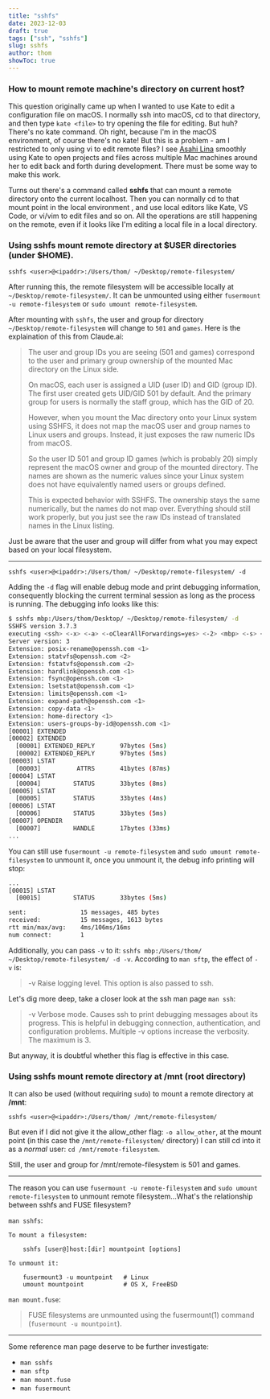 ```yaml
---
title: "sshfs"
date: 2023-12-03
draft: true
tags: ["ssh", "sshfs"]
slug: sshfs
author: thom
showToc: true
---
```


### How to mount remote machine's directory on current host?

This question originally came up when I wanted to use Kate to edit a configuration file on macOS. I normally ssh into macOS, cd to that directory, and then type `kate <file>` to try opening the file for editing. But huh? There's no kate command. Oh right, because I'm in the macOS environment, of course there's no kate! But this is a problem - am I restricted to only using vi to edit remote files? I see [Asahi Lina](https://www.youtube.com/@AsahiLina) smoothly using Kate to open projects and files across multiple Mac machines around her to edit back and forth during development. There must be some way to make this work.

Turns out there's a command called **sshfs** that can mount a remote directory onto the current localhost. Then you can normally cd to that mount point in the local environment , and use local editors like Kate, VS Code, or vi/vim to edit files and so on. All the operations are still happening on the remote, even if it looks like I'm editing a local file in a local directory.

### Using sshfs mount remote directory at $USER directories (under $HOME).

```
sshfs <user>@<ipaddr>:/Users/thom/ ~/Desktop/remote-filesystem/
```

After running this, the remote filesystem will be accessible locally at `~/Desktop/remote-filesystem/`. It can be unmounted using either `fusermount -u remote-filesystem` or `sudo umount remote-filesystem`.

After mounting with `sshfs`, the user and group for directory `~/Desktop/remote-filesystem` will change to `501` and `games`. Here is the explaination of this from Claude.ai:

> The user and group IDs you are seeing (501 and games) correspond to the user and primary group ownership of the mounted Mac directory on the Linux side.
>
> On macOS, each user is assigned a UID (user ID) and GID (group ID). The first user created gets UID/GID 501 by default. And the primary group for users is normally the staff group, which has the GID of 20.
>
> However, when you mount the Mac directory onto your Linux system using SSHFS, it does not map the macOS user and group names to Linux users and groups. Instead, it just exposes the raw numeric IDs from macOS.
>
> So the user ID 501 and group ID games (which is probably 20) simply represent the macOS owner and group of the mounted directory. The names are shown as the numeric values since your Linux system does not have equivalently named users or groups defined.
>
> This is expected behavior with SSHFS. The ownership stays the same numerically, but the names do not map over. Everything should still work properly, but you just see the raw IDs instead of translated names in the Linux listing.

Just be aware that the user and group will differ from what you may expect based on your local filesystem.

---

```
sshfs <user>@<ipaddr>:/Users/thom/ ~/Desktop/remote-filesystem/ -d
```

Adding the `-d` flag will enable debug mode and print debugging information, consequently blocking the current terminal session as long as the process is running. The debugging info looks like this:

```sh
$ sshfs mbp:/Users/thom/Desktop/ ~/Desktop/remote-filesystem/ -d
SSHFS version 3.7.3
executing <ssh> <-x> <-a> <-oClearAllForwardings=yes> <-2> <mbp> <-s> <sftp>
Server version: 3
Extension: posix-rename@openssh.com <1>
Extension: statvfs@openssh.com <2>
Extension: fstatvfs@openssh.com <2>
Extension: hardlink@openssh.com <1>
Extension: fsync@openssh.com <1>
Extension: lsetstat@openssh.com <1>
Extension: limits@openssh.com <1>
Extension: expand-path@openssh.com <1>
Extension: copy-data <1>
Extension: home-directory <1>
Extension: users-groups-by-id@openssh.com <1>
[00001] EXTENDED
[00002] EXTENDED
  [00001] EXTENDED_REPLY       97bytes (5ms)
  [00002] EXTENDED_REPLY       97bytes (5ms)
[00003] LSTAT
  [00003]          ATTRS       41bytes (87ms)
[00004] LSTAT
  [00004]         STATUS       33bytes (8ms)
[00005] LSTAT
  [00005]         STATUS       33bytes (4ms)
[00006] LSTAT
  [00006]         STATUS       33bytes (5ms)
[00007] OPENDIR
  [00007]         HANDLE       17bytes (33ms)
...
```

You can still use `fusermount -u remote-filesystem` and `sudo umount remote-filesystem` to unmount it, once you unmount it, the debug info printing will stop:

```sh
...
[00015] LSTAT
  [00015]         STATUS       33bytes (5ms)

sent:               15 messages, 485 bytes
received:           15 messages, 1613 bytes
rtt min/max/avg:    4ms/106ms/16ms
num connect:        1
```

Additionally, you can pass `-v` to it: `sshfs mbp:/Users/thom/ ~/Desktop/remote-filesystem/ -d -v`. According to `man sftp`, the effect of `-v` is:

> -v  Raise logging level.  This option is also passed to ssh.

Let's dig more deep, take a closer look at the ssh man page `man ssh`:

> -v  Verbose mode.  Causes ssh to print debugging messages about its progress.  This is helpful in debugging connection, authentication, and configuration problems.  Multiple -v options increase the verbosity.  The maximum is 3.

But anyway, it is doubtful whether this flag is effective in this case.

### Using sshfs mount remote directory at /mnt (root directory)

It can also be used (without requiring `sudo`) to mount a remote directory at **/mnt**:

```
sshfs <user>@<ipaddr>:/Users/thom/ /mnt/remote-filesystem/
```

But even if I did not give it the allow_other flag: `-o allow_other`, at the mount point (in this case the `/mnt/remote-filesystem/` directory) I can still cd into it as a *normal* user: `cd /mnt/remote-filesystem`.

Still, the user and group for /mnt/remote-filesystem is 501 and games.

---

The reason you can use `fusermount -u remote-filesystem` and `sudo umount remote-filesystem` to unmount remote filesystem...What's the relationship between sshfs and FUSE filesystem?

`man sshfs`:

```
To mount a filesystem:

    sshfs [user@]host:[dir] mountpoint [options]

To unmount it:

    fusermount3 -u mountpoint   # Linux
    umount mountpoint           # OS X, FreeBSD
```

`man mount.fuse`:

> FUSE filesystems are unmounted using the fusermount(1) command (`fusermount -u mountpoint`).

---

Some reference man page deserve to be further investigate:

- `man sshfs`
- `man sftp`
- `man mount.fuse`
- `man fusermount`
